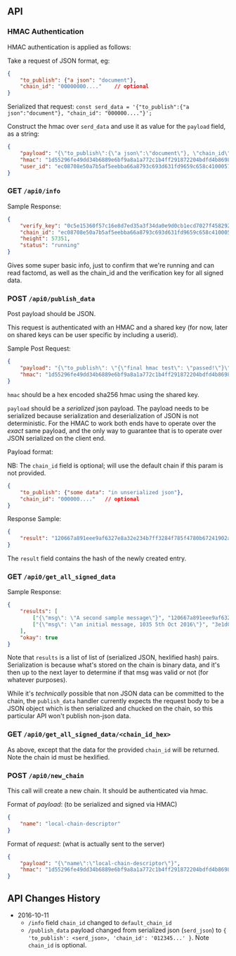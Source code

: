 ## API

### HMAC Authentication

HMAC authentication is applied as follows:

Take a request of JSON format, eg:

```json
{
    "to_publish": {"a json": "document"},
    "chain_id": "00000000...."    // optional
}
```

Serialized that request: `const serd_data = '{"to_publish":{"a json":"document"}, "chain_id": "000000...."}';`

Construct the hmac over `serd_data` and use it as value for the `payload` field, as a string:

```json
{
    "payload": "{\"to_publish\":{\"a json\":\"document\"}, \"chain_id\": \"000000....\"}",
    "hmac": "1d55296fe49dd34b6889e6bf9a8a1a772c1b4ff291872204bdfd4b8698425428",
    "user_id": "ec08708e50a7b5af5eebba66a8793c693d631fd9659c658c4100057ae8151268"  // optional, not currently used
}
```

### GET `/api0/info`

Sample Response:

```json
{
    "verify_key": "0c5e15360f57c16e8d7ed35a3f34da0e9d0cb1ecd7027f458292b096eac41aab",
    "chain_id": "ec08708e50a7b5af5eebba66a8793c693d631fd9659c658c4100057ae8151268",
    "height": 57351,
    "status": "running"
}
```

Gives some super basic info, just to confirm that we're running and can read factomd, as well as the chain_id and the verification key for all signed data.

### POST `/api0/publish_data`

Post payload should be JSON.

This request is authenticated with an HMAC and a shared key (for now, later on shared keys can be user specific by including a userid).

Sample Post Request:

```json
{
    "payload": "{\"to_publish\": \"{\"final hmac test\": \"passed!\"}\"}",
    "hmac": "1d55296fe49dd34b6889e6bf9a8a1a772c1b4ff291872204bdfd4b8698425428"
}
```

`hmac` should be a hex encoded sha256 hmac using the shared key.

`payload` should be a _serialized_ json payload. The payload needs to be serialized because serialization and deserialization of JSON is not deterministic.
For the HMAC to work both ends have to operate over the _exact_ same payload, and the only way to guarantee that is to operate over JSON serialized on the client end.

Payload format:

NB: The `chain_id` field is optional; will use the default chain if this param is not provided.

```json
{
    "to_publish": {"some data": "in unserialized json"},
    "chain_id": "000000...."   // optional
}
```


Response Sample:

```json
{
    "result": "120667a891eee9af6327e8a32e234b7ff3284f785f4780b67241902ab646f2f8"
}
```

The `result` field contains the hash of the newly created entry.

### GET `/api0/get_all_signed_data`

Sample Response:

```json
{
    "results": [
        ["{\"msg\": \"A second sample message\"}", "120667a891eee9af6327e8a32e234b7ff3284f785f4780b67241902ab646f2f8"],
        ["{\"msg\": \"an initial message, 1035 5th Oct 2016\"}", "3e1d01618cb59afd98109110d120763e93251ce162f736f243325d3543f52271"]
    ],
    "okay": true
}
```

Note that `results` is a list of list of (serialized JSON, hexlified hash) pairs. Serialization is because what's stored on the chain is binary data, and it's then up to the next layer to determine if that msg was valid or not (for whatever purposes).

While it's _technically_ possible that non JSON data can be committed to the chain, the `publish_data` handler currently expects the request body to be a JSON object which is then serialized and chucked on the chain, so this particular API won't publish non-json data.

### GET `/api0/get_all_signed_data/<chain_id_hex>`

As above, except that the data for the provided `chain_id` will be returned. Note the chain id must be hexlified.

### POST `/api0/new_chain`

This call will create a new chain. It should be authenticated via hmac.

Format of _payload_: (to be serialized and signed via HMAC)

```json
{
    "name": "local-chain-descriptor"
}
```

Format of _request_: (what is actually sent to the server)

```json
{
    "payload": "{\"name\":\"local-chain-descriptor\"}",
    "hmac": "1d55296fe49dd34b6889e6bf9a8a1a772c1b4ff291872204bdfd4b8698425428"
}
```




## API Changes History

* 2016-10-11
  * `/info` field `chain_id` changed to `default_chain_id`
  * `/publish_data` payload changed from serialized json (`serd_json`) to `{ 'to_publish': <serd_json>, 'chain_id': '012345...' }`. Note `chain_id` is optional.
